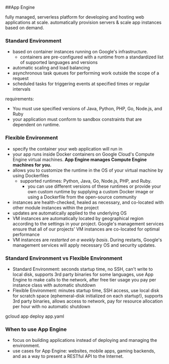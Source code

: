 ##App Engine

fully managed, serverless platform for developing and hosting web applications at scale. automatically provision servers & scale app instances based on demand.

### Standard Environment
- based on container instances running on Google's infrastructure.
  - containers are pre-configured with a runtime from a standardized list of supported languages and versions
- automatic scaling and load balancing
- asynchronous task queues for performing work outside the scope of a request
- scheduled tasks for triggering events at specified times or regular intervals

requirements:
- You must use specified versions of Java, Python, PHP, Go, Node.js, and Ruby
- your application must conform to sandbox constraints that are dependent on runtime.

### Flexible Environment
- specify the container your web application will run in
- your app runs inside Docker containers on Google Cloud's Compute Engine virtual machines. **App Engine manages Compute Engine machines for you.**
- allows you to customize the runtime in the OS of your virtual machine by using Dockerfiles
  - supported runtimes: Python, Java, Go, Node.js, PHP, and Ruby.
    - you can use different versions of these runtimes or provide your own custom runtime by supplying a custom Docker image or using a Dockerfile from the open-source community
- instances are health-checked, healed as necessary, and co-located with other module instances within the project
- updates are automatically applied to the underlying OS
- VM instances are automatically located by geographical region according to the settings in your project. Google's management services ensure that all of our projects' VM instances are co-located for optimal performance
- VM instances are *restarted on a weekly basis*. During restarts, Google's management services will apply necessary OS and security updates.

### Standard Environment vs Flexible Environment
- Standard Environment: seconds startup time, no SSH, can't write to local disk, supports 3rd party binaries for some languages, use App Engine to make calls to the network, after free tier usage you pay per instance class with automatic shutdown
- Flexible Environment: minutes startup time, SSH access, use local disk for scratch space (ephemeral-disk initialized on each startup!), supports 3rd party binaries, allows access to network, pay for resource allocation per hour with no automatic shutdown

gcloud app deploy app.yaml

### When to use App Engine
- focus on building applications instead of deploying and managing the environment.
- use cases for App Engine: websites, mobile apps, gaming backends, and as a way to present a RESTful API to the Internet.
